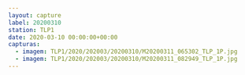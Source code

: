 ```yaml
---
layout: capture
label: 20200310
station: TLP1
date: 2020-03-10 00:00:00+00:00
capturas:
  - imagem: TLP1/2020/202003/20200310/M20200311_065302_TLP_1P.jpg
  - imagem: TLP1/2020/202003/20200310/M20200311_082949_TLP_1P.jpg
---
```

